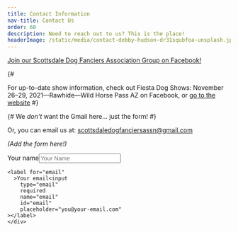 ```yaml
---
title: Contact Information
nav-title: Contact Us
order: 60
description: Need to reach out to us? This is the place!
headerImage: /static/media/contact-debby-hudson-dr31squbfoa-unsplash.jpg
---
```


[Join our Scottsdale Dog Fanciers Association Group on Facebook!](https://www.facebook.com/groups/151412575520389)

{#
<!-- Why is there show information here? -->

For up-to-date show information, check out Fiesta Dog Shows: November 26–29, 2021—Rawhide—Wild Horse Pass AZ on Facebook, or [go to the website](http://www.fiestadogshows.com/)
#}

{# We _don't_ want the Gmail here... just the form! #}

​Or, you can email us at: [scottsdaledogfanciersassn@gmail.com](mailto:scottsdaledogfanciersassn@gmail.com)

_(Add the form here!)_

<form name="contact" class="form-default">
  <div class="grid x-grid-cols-1 gap-8 text-lg w-full">
    <label for="name"
      >Your name<input
        type="text"
        required
        name="name"
        id="name"
        placeholder="Your Name"
    ></label>

    <label for="email"
      >Your email<input
        type="email"
        required
        name="email"
        id="email"
        placeholder="you@your-email.com"
    ></label>
    </div>

</form>
